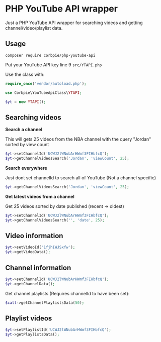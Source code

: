 # PHP YouTube API wrapper

Just a PHP YouTube API wrapper for searching videos and getting channel/video/playlist data.

## Usage

```shell
composer require corbpie/php-youtube-api
```

Put your YouTube API key line 9 ```src/YTAPI.php```

Use the class with:

```php
require_once('vendor/autoload.php');

use Corbpie\YouTubeApiClass\YTAPI;

$yt = new YTAPI();
```

## Searching videos

**Search a channel**

This will gets 25 videos from the NBA channel with the query "Jordan" sorted by view count

```php
$yt->setChannelId('UCWJ2lWNubArHWmf3FIHbfcQ');
$yt->getChannelVideosSearch('Jordan', 'viewCount', 25);
```

**Search everywhere**

Just dont set channelId to search all of YouTube (Not a channel specific)

```php
$yt->getChannelVideosSearch('Jordan', 'viewCount', 25);
```

**Get latest videos from a channel**

Get 25 videos sorted by date published (recent -> oldest)

```php
$yt->setChannelId('UCWJ2lWNubArHWmf3FIHbfcQ');
$yt->getChannelVideosSearch('', 'date', 25);
```

## Video information

```php
$yt->setVideoId('1fjhIWJSxfw');
$yt->getVideoData();
```

## Channel information

```php
$yt->setChannelId('UCWJ2lWNubArHWmf3FIHbfcQ');
$yt->getChannelData();
```

Get channel playlists (Requires channelId to have been set):

```php
$call->getChannelPlaylistsData(50);
```

## Playlist videos

```php
$yt->setPlaylistId('UCWJ2lWNubArHWmf3FIHbfcQ');
$yt->getPlaylistsData();
```
